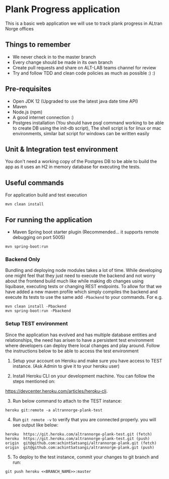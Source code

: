 # Plank Progress application

This is a basic web application we will use to track plank progress in ALtran Norge offices

## Things to remember

- We never check in to the master branch
- Every change should be made in its own branch
- Create pull requests and share on ALT-LAB teams channel for review
- Try and follow TDD and clean code policies as much as possible :) :)

## Pre-requisites
- Open JDK 12 (Upgraded to use the latest java date time API)
- Maven
- Node.js (npm)
- A good internet connection :)
- Postgres installation (You should have psql command working to be able to create DB using the init-db script), The 
shell script is for linux or mac environments, similar bat script for windows can be written easily

## Unit & Integration test environment
You don't need a working copy of the Postgres DB to be able to build the app as it uses an H2 in memory database for 
executing the tests. 

## Useful commands
For application build and test execution
```
mvn clean install
```

## For running the application

- Maven Spring boot starter plugin (Recommended... it supports remote debugging on port 5005)

```
mvn spring-boot:run
```

### Backend Only

Bundling and deploying node modules takes a lot of time. While developing one might feel that they just need to execute 
the backend and not worry about the frontend build much like while making db changes using liquibase, executing tests or 
changing REST endpoints. To allow for that we have added a new maven profile which simply compiles the backend and 
execute its tests to use the same add `-Pbackend` to your commands. For e.g.

```
mvn clean install -Pbackend
mvn spring-boot:run -Pbackend
```

### Setup TEST environment

Since the application has evolved and has multiple database entities and relationships, the need has arisen to have a 
persistent test environment where developers can deploy there local changes and play around. Follow the instructions 
below to be able to access the test environment

1. Setup your account on Heroku and make sure you have access to TEST instance. (Ask Admin to give it to your heroku user)

2. Install Heroku CLI on your development machine. You can follow the steps mentioned on: 

https://devcenter.heroku.com/articles/heroku-cli.

3. Run below command to attach to the TEST instance:

```
heroku git:remote -a altrannorge-plank-test
```

4. Run `git remote -v` to verify that you are connected properly. you will see output like below:

```
heroku	https://git.heroku.com/altrannorge-plank-test.git (fetch)
heroku	https://git.heroku.com/altrannorge-plank-test.git (push)
origin	git@github.com:achintSatsangi/altrannorge-plank.git (fetch)
origin	git@github.com:achintSatsangi/altrannorge-plank.git (push)
```

5. To deploy to the test instance, commit your changes to git branch and run:

```
git push heroku <<BRANCH_NAME>>:master
```